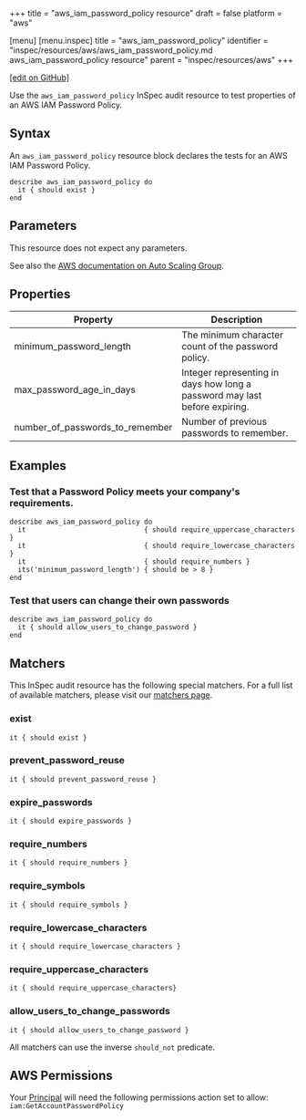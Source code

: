 +++
title = "aws_iam_password_policy resource"
draft = false
platform = "aws"

[menu]
  [menu.inspec]
    title = "aws_iam_password_policy"
    identifier = "inspec/resources/aws/aws_iam_password_policy.md aws_iam_password_policy resource"
    parent = "inspec/resources/aws"
+++

[\[edit on GitHub\]](https://github.com/inspec/inspec-aws/blob/master/docs/resources/aws_iam_password_policy.md)

Use the `aws_iam_password_policy` InSpec audit resource to test properties of an AWS IAM Password Policy.

## Syntax

An `aws_iam_password_policy` resource block declares the tests for an AWS IAM Password Policy.

    describe aws_iam_password_policy do
      it { should exist }
    end

## Parameters

This resource does not expect any parameters.

See also the [AWS documentation on Auto Scaling Group](https://docs.aws.amazon.com/autoscaling/ec2/userguide/AutoScalingGroup.html).

## Properties

| Property                        | Description                                                                |
| ------------------------------- | -------------------------------------------------------------------------- |
| minimum_password_length         | The minimum character count of the password policy.                        |
| max_password_age_in_days        | Integer representing in days how long a password may last before expiring. |
| number_of_passwords_to_remember | Number of previous passwords to remember.                                  |

## Examples

### Test that a Password Policy meets your company's requirements.

    describe aws_iam_password_policy do
      it                             { should require_uppercase_characters }
      it                             { should require_lowercase_characters }
      it                             { should require_numbers }
      its('minimum_password_length') { should be > 8 }
    end

### Test that users can change their own passwords

    describe aws_iam_password_policy do
      it { should allow_users_to_change_password }
    end

## Matchers

This InSpec audit resource has the following special matchers. For a full list of available matchers, please visit our [matchers page](/inspec/matchers/).

### exist

    it { should exist }

### prevent_password_reuse

    it { should prevent_password_reuse }

### expire_passwords

    it { should expire_passwords }

### require_numbers

    it { should require_numbers }

### require_symbols

    it { should require_symbols }

### require_lowercase_characters

    it { should require_lowercase_characters }

### require_uppercase_characters

    it { should require_uppercase_characters}

### allow_users_to_change_passwords

    it { should allow_users_to_change_password }

All matchers can use the inverse `should_not` predicate.

## AWS Permissions

Your [Principal](https://docs.aws.amazon.com/IAM/latest/UserGuide/intro-structure.html#intro-structure-principal) will need the following permissions action set to allow: `iam:GetAccountPasswordPolicy`
